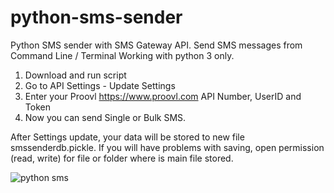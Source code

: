 # python-sms-sender
Python SMS sender with SMS Gateway API. Send SMS messages from Command Line / Terminal
Working with python 3 only.

1. Download and run script
2. Go to API Settings - Update Settings
3. Enter your Proovl <a href="https://www.proovl.com" target="_blank">https://www.proovl.com</a> API Number, UserID and Token
4. Now you can send Single or Bulk SMS.

After Settings update, your data will be stored to new file smssenderdb.pickle. If you will have problems with saving,
open permission (read, write) for file or folder where is main file stored.


![python sms](https://repository-images.githubusercontent.com/183734063/854caf80-68dc-11e9-8694-8ce512b70833)
